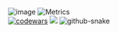 ![image](https://user-images.githubusercontent.com/105386597/233844384-93b49264-4feb-4681-be7b-5dd494ec3778.png)
![Metrics](https://metrics.lecoq.io/jumpeebunee?template=classic&isocalendar=1&languages=1&achievements=1&introduction=1&base=header%2C%20activity%2C%20community%2C%20repositories%2C%20metadata&base.indepth=false&base.hireable=false&base.skip=false&isocalendar=false&isocalendar.duration=half-year&languages=false&languages.limit=5&languages.threshold=0%25&languages.other=false&languages.colors=github&languages.sections=most-used&languages.indepth=false&languages.analysis.timeout=15&languages.analysis.timeout.repositories=7.5&languages.categories=markup%2C%20programming&languages.recent.categories=markup%2C%20programming&languages.recent.load=300&languages.recent.days=14&achievements=false&achievements.threshold=C&achievements.secrets=true&achievements.display=detailed&achievements.limit=0&introduction=false&introduction.title=true&config.timezone=Europe%2FMoscow)
<br/>
[![codewars](https://www.codewars.com/users/jumpeebunee/badges/micro)](https://www.codewars.com/users/jumpeebunee) 
![](https://komarev.com/ghpvc/?username=your-github-jumpeebunee)
<picture>
  <source media="(prefers-color-scheme: dark)" srcset="github-snake-dark.svg" />
  <source media="(prefers-color-scheme: light)" srcset="github-snake.svg" />
  <img alt="github-snake" src="github-snake.svg" />
</picture>
